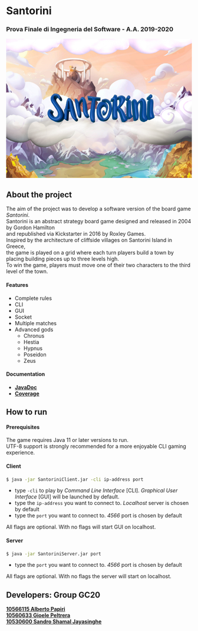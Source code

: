 <h1> Santorini</h1>
<h3>Prova Finale di Ingegneria del Software - A.A. 2019-2020 </h3>

![alt text](src/main/resources/Home/home_logo.jpg?raw=true)
<h2>About the project</h2>
<p> The aim of the project was to develop a software version of the board game <i>Santorini</i>.<br>
Santorini is an abstract strategy board game designed and released in 2004 by Gordon Hamilton <br>
and republished via Kickstarter in 2016 by Roxley Games. <br>
Inspired by the architecture of cliffside villages on Santorini Island in Greece,<br>
the game is played on a grid where each turn players build a town by placing building pieces up to three levels high.<br>
To win the game, players must move one of their two characters to the third level of the town.
</p>

<h4>Features</h4>
<ul>
<li>Complete rules</li>
<li>CLI</li>
<li>GUI</li>
<li>Socket</li>
<li>Multiple matches</li>
<li>Advanced gods
    <ul>
      <li>Chronus</li>
      <li>Hestia</li>
      <li>Hypnus</li>
      <li>Poseidon</li>
      <li>Zeus</li>
    </ul>
    </li>
</ul>

<h4>Documentation</h4>
<ul>
<li><a href = "https://github.com/alb-p/ing-sw-2020-Papiri-Peltrera-Jayasinghe/tree/master/deliveries/Javadoc.zip"><b>JavaDoc</b> </a></li>
<li><a href = "https://github.com/alb-p/ing-sw-2020-Papiri-Peltrera-Jayasinghe/tree/master/deliveries/Coverage.zip"><b>Coverage</b></a></li>
</ul>


<h2>How to run</h2> 
<h4> Prerequisites </h4>
<p>The game requires Java 11 or later versions to run.<br>
UTF-8 support is strongly recommended for a more enjoyable CLI gaming experience.</p>

<h4> Client </h4>

```bash
$ java -jar SantoriniClient.jar -cli ip-address port
```
<ul>
<li>type <code>-cli</code> to play by <i>Command Line Interface</i> [CLI]. <i>Graphical User Interface</i> [GUI] will be launched by default. </li>
<li>type the <code>ip-address</code> you want to connect to. <i>Localhost</i> server is chosen by default  </li>
<li>type the <code>port</code> you want to connect to. <i>4566</i> port is chosen by default</li>
</ul>
All flags are optional. With no flags will start GUI on localhost.

<h4> Server </h4>

```bash
$ java -jar SantoriniServer.jar port
```
<ul>
<li>type the <code>port</code> you want to connect to. <i>4566</i> port is chosen by default</li>
</ul>
All flags are optional. With no flags the server will start on localhost.


<h2>Developers: Group GC20</h2>
<a href = "https://github.com/alb-p/"><b>10566115 Alberto Papiri</b> </a><br>
<a href = "https://github.com/gioelepeltrera/"><b>10560633 Gioele Peltrera</b> </a><br>
<a href = "https://github.com/sandroJaya/"><b>10530600 Sandro Shamal Jayasinghe</b> </a>